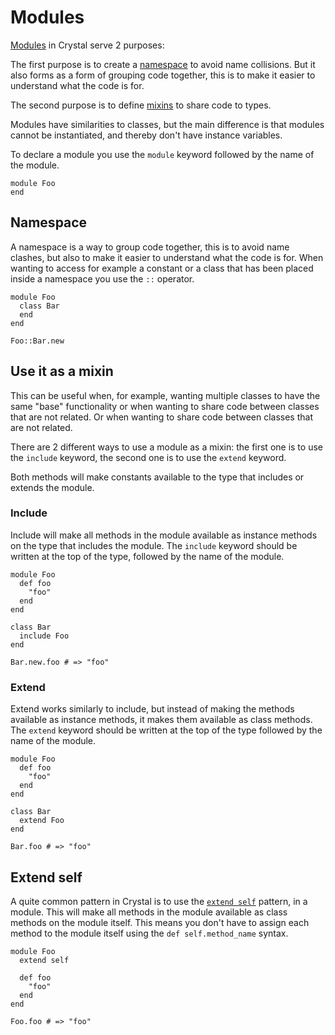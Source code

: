 # Modules

[Modules][modules] in Crystal serve 2 purposes:

The first purpose is to create a [namespace][namespace] to avoid name collisions.
But it also forms as a form of grouping code together, this is to make it easier to understand what the code is for.

The second purpose is to define [mixins][mixin] to share code to types.

Modules have similarities to classes, but the main difference is that modules cannot be instantiated, and thereby don't have instance variables.

To declare a module you use the `module` keyword followed by the name of the module.

```crystal
module Foo
end
```

## Namespace

A namespace is a way to group code together, this is to avoid name clashes, but also to make it easier to understand what the code is for.
When wanting to access for example a constant or a class that has been placed inside a namespace you use the `::` operator.

```crystal
module Foo
  class Bar
  end
end

Foo::Bar.new
```

## Use it as a mixin

This can be useful when, for example, wanting multiple classes to have the same "base" functionality or when wanting to share code between classes that are not related.
Or when wanting to share code between classes that are not related.

There are 2 different ways to use a module as a mixin: the first one is to use the `include` keyword, the second one is to use the `extend` keyword.

Both methods will make constants available to the type that includes or extends the module.

### Include

Include will make all methods in the module available as instance methods on the type that includes the module.
The `include` keyword should be written at the top of the type, followed by the name of the module.

```crystal
module Foo
  def foo
    "foo"
  end
end

class Bar
  include Foo
end

Bar.new.foo # => "foo"
```

### Extend

Extend works similarly to include, but instead of making the methods available as instance methods, it makes them available as class methods.
The `extend` keyword should be written at the top of the type followed by the name of the module.

```crystal
module Foo
  def foo
    "foo"
  end
end

class Bar
  extend Foo
end

Bar.foo # => "foo"
```

## Extend self

A quite common pattern in Crystal is to use the [`extend self`][extend self] pattern, in a module.
This will make all methods in the module available as class methods on the module itself.
This means you don't have to assign each method to the module itself using the `def self.method_name` syntax.


```crystal
module Foo
  extend self

  def foo
    "foo"
  end
end

Foo.foo # => "foo"
```

[mixin]: https://en.wikipedia.org/wiki/Mixin
[modules]: https://crystal-lang.org/reference/syntax_and_semantics/modules.html
[extend self]: https://crystal-lang.org/reference/syntax_and_semantics/modules.html#extend-self
[namespace]: https://en.wikipedia.org/wiki/Namespace
